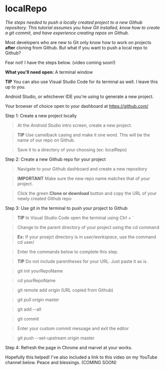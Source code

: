 # localRepo
*The steps needed to push a locally created project to a new Github repository. This tutorial assumes you have Git installed, know how to create a git commit, and have experience creating repos on Github.*

Most developers who are new to Git only know how to work on projects **after** cloning from Github. But what if you want to push a local repo to Github? 

Fear not! I have the steps below. (video coming soon!)

**What you'll need open:**
A terminal window

**TIP** You can also use Visual Studio Code for its terminal as well. I leave this up to you.

Android Studio, or whichever IDE you're using to generate a new project.

Your browser of choice open to your dashboard at https://github.com/

Step 1: Create a new project locally
> At the Android Studio intro screen, create a new project.

>**TIP** Use camelback casing and make it one word. This will be the name of our repo on Github.

> Save it to a directory of your choosing (ex: localRepo)

Step 2: Create a new Github repo for your project
> Navigate to your Github dashboard and create a new repository

>**IMPORTANT** Make sure the new repo name matches that of your project. 

> Click the green **Clone or download** button and copy the URL of your newly created Github repo

Step 3: Use git in the terminal to push your project to Github
>**TIP** In Visual Studio Code open the terminal using Ctrl + `

> Change to the parent directory of your project using the cd command 

> **Ex:** If your proejct directory is in *user/workspace*, use the command cd user/

> Enter the commands below to complete this step. 

>**TIP** Do not include parentheses for your URL. Just paste it as is.

> git init yourRepoName

> cd yourRepoName

> git remote add origin (URL copied from Github)

> git pull origin master

> git add --all

> git commit 

> Enter your custom commit message and exit the editor

> git push --set-upstream origin master

Step 4: Refresh the page in Chrome and marvel at your works.

Hopefully this helped! I've also included a link to this video on my YouTube channel below. Peace and blessings. (COMING SOON) 
